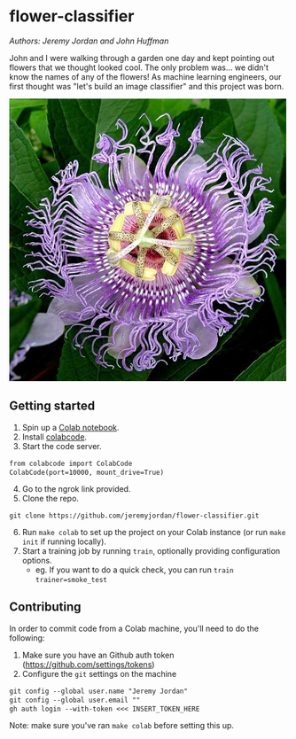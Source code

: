 # flower-classifier

*Authors: Jeremy Jordan and John Huffman*

John and I were walking through a garden one day and kept pointing out flowers that we thought looked cool. The only problem was... we didn't know the names of any of the flowers! As machine learning engineers, our first thought was "let's build an image classifier" and this project was born. 

![Passion Flower](assets/example.jpg)

## Getting started

1. Spin up a [Colab notebook](https://colab.research.google.com/).
2. Install [colabcode](https://github.com/abhishekkrthakur/colabcode).
3. Start the code server.

```
from colabcode import ColabCode
ColabCode(port=10000, mount_drive=True)
```
4. Go to the ngrok link provided.
5. Clone the repo.

```
git clone https://github.com/jeremyjordan/flower-classifier.git
```

6. Run `make colab` to set up the project on your Colab instance (or run `make init` if running locally).
7. Start a training job by running `train`, optionally providing configuration options.
    - eg. If you want to do a quick check, you can run `train trainer=smoke_test`


## Contributing

In order to commit code from a Colab machine, you'll need to do the following:

1. Make sure you have an Github auth token (https://github.com/settings/tokens)
2. Configure the `git` settings on the machine
```
git config --global user.name "Jeremy Jordan"
git config --global user.email ""
gh auth login --with-token <<< INSERT_TOKEN_HERE
```

Note: make sure you've ran `make colab` before setting this up.